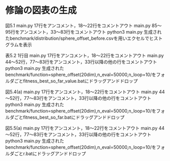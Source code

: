 # 修論の図表の生成
図5.1
main.py 17行をアンコメント，18～22行をコメントアウト
main.py 85～95行をアンコメント，33～83行をコメントアウト
python3 main.py
生成されたbenchmark/distribution/sphere_offset_before.csvを用いエクセルでヒストグラムを表示

表5.2 1行目
main.py 17行をアンコメント，18～22行をコメントアウト
main.py 44～52行，77～83行をアンコメント，33行以降の他の行をコメントアウト
python3 main.py
生成されたbenchmark/function=sphere_offset(20dim),n_eval=50000,n_loop=10/をフォルダごとfitness_best_so_far_value.batにドラッグアンドドロップ

図5.4(a)
main.py 17行をアンコメント，18～22行をコメントアウト
main.py 44～52行，77～83行をアンコメント，33行以降の他の行をコメントアウト
python3 main.py
生成されたbenchmark/function=sphere_offset(20dim),n_eval=50000,n_loop=10/をフォルダごとfitness_best_so_far.batにドラッグアンドドロップ

図5.5(a)
main.py 17行をアンコメント，18～22行をコメントアウト
main.py 44～52行，77～83行をアンコメント，33行以降の他の行をコメントアウト
python3 main.py
生成されたbenchmark/function=sphere_offset(20dim),n_eval=50000,n_loop=10/をフォルダごとr.batにドラッグアンドドロップ
